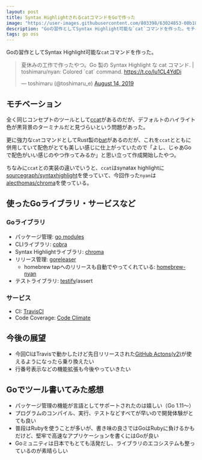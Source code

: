 ```yaml
---
layout: post
title: Syntax HighlightされるcatコマンドをGoで作った
image: "https://user-images.githubusercontent.com/803398/63024853-00b18b80-bee3-11e9-853a-eea7e790a575.png"
description: "Goの習作としてSyntax Highlight可能な`cat`コマンドを作った。モチベーション 全く同じコンセプトのツールとしてccatがあるのだが、デフォルトのハイライト色が黒背景のターミナルだと見づらいという問題があった。 更に強力なcatコマンドとしてRust製のbatがあるのだが、これをccatとともに併用していて配色がとても美しい感じに仕上がっていたので「よし、じゃあGoで配色がいい感じのやつ作ってみるか」と思い立って作成開始したやつ。 ちなみにccatとの実装の違いでいうと、ccatはsynatax highlightにsourcegraph/syntaxhighlightを使っていて、今回作ったnyanはalecthomas/chromaを使っている。"
tags: go oss
---
```


Goの習作としてSyntax Highlight可能な`cat`コマンドを作った。

<blockquote class="twitter-tweet"><p lang="ja" dir="ltr">夏休みの工作で作ったやつ。Go 製の Syntax Highlight な cat コマンド. | toshimaru/nyan: Colored `cat` command. <a href="https://t.co/lu1CL4YdDi">https://t.co/lu1CL4YdDi</a></p>&mdash; toshimaru (@toshimaru_e) <a href="https://twitter.com/toshimaru_e/status/1161656766100230144?ref_src=twsrc%5Etfw">August 14, 2019</a></blockquote>

## モチベーション

全く同じコンセプトのツールとして[ccat](https://github.com/jingweno/ccat)があるのだが、デフォルトのハイライト色が黒背景のターミナルだと見づらいという問題があった。

更に強力な`cat`コマンドとしてRust製の[bat](https://github.com/sharkdp/bat)があるのだが、これを`ccat`とともに併用していて配色がとても美しい感じに仕上がっていたので「よし、じゃあGoで配色がいい感じのやつ作ってみるか」と思い立って作成開始したやつ。

ちなみに`ccat`との実装の違いでいうと、`ccat`はsynatax highlightに[sourcegraph/syntaxhighlight](https://github.com/sourcegraph/syntaxhighlight)を使っていて、今回作った`nyan`は[alecthomas/chroma](https://github.com/alecthomas/chroma)を使っている。

## 使ったGoライブラリ・サービスなど

### Goライブラリ

- パッケージ管理: [go modules](https://blog.golang.org/using-go-modules)
- CLIライブラリ: [cobra](https://github.com/spf13/cobra)
- Syntax Highlightライブラリ: [chroma](https://github.com/alecthomas/chroma)
- リリース管理: [goreleaser](https://github.com/goreleaser/goreleaser)
  - homebrew tapへのリリースも自動でやってくれている: [homebrew-nyan](https://github.com/toshimaru/homebrew-nyan)
- テストライブラリ: [testify](https://github.com/stretchr/testify)/assert

### サービス

- CI: [TravisCI](https://travis-ci.com)
- Code Coverage: [Code Climate](https://codeclimate.com)

## 今後の展望

- 今回CIはTravisで動かしたけど先日リリースされた[GitHub Actons(v2)](https://github.blog/2019-08-08-github-actions-now-supports-ci-cd/)が使えるようになったら乗り換えたい
- 行番号表示などの機能拡張も今後やっていきたい

## Goでツール書いてみた感想

- パッケージ管理の機能が言語としてサポートされたのは嬉しい（Go 1.11〜）
- プログラムのコンパイル、実行、テストなどすべてが早いので開発体験がとても良い
- 普段はRubyを使うことが多いが、書き味の良さではGoはRubyに負けるかもだけど、堅牢で高速なアプリケーションを書くにはGoが良い
- Goミュニティは日本でもとても活発だし、ライブラリのエコシステムも整っているのが素晴らしい
